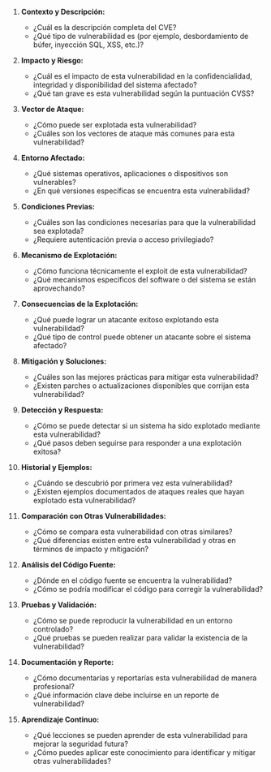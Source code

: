 

1. **Contexto y Descripción:**
   - ¿Cuál es la descripción completa del CVE?
   - ¿Qué tipo de vulnerabilidad es (por ejemplo, desbordamiento de búfer, inyección SQL, XSS, etc.)?

2. **Impacto y Riesgo:**
   - ¿Cuál es el impacto de esta vulnerabilidad en la confidencialidad, integridad y disponibilidad del sistema afectado?
   - ¿Qué tan grave es esta vulnerabilidad según la puntuación CVSS?

3. **Vector de Ataque:**
   - ¿Cómo puede ser explotada esta vulnerabilidad?
   - ¿Cuáles son los vectores de ataque más comunes para esta vulnerabilidad?

4. **Entorno Afectado:**
   - ¿Qué sistemas operativos, aplicaciones o dispositivos son vulnerables?
   - ¿En qué versiones específicas se encuentra esta vulnerabilidad?

5. **Condiciones Previas:**
   - ¿Cuáles son las condiciones necesarias para que la vulnerabilidad sea explotada?
   - ¿Requiere autenticación previa o acceso privilegiado?

6. **Mecanismo de Explotación:**
   - ¿Cómo funciona técnicamente el exploit de esta vulnerabilidad?
   - ¿Qué mecanismos específicos del software o del sistema se están aprovechando?

7. **Consecuencias de la Explotación:**
   - ¿Qué puede lograr un atacante exitoso explotando esta vulnerabilidad?
   - ¿Qué tipo de control puede obtener un atacante sobre el sistema afectado?

8. **Mitigación y Soluciones:**
   - ¿Cuáles son las mejores prácticas para mitigar esta vulnerabilidad?
   - ¿Existen parches o actualizaciones disponibles que corrijan esta vulnerabilidad?

9. **Detección y Respuesta:**
   - ¿Cómo se puede detectar si un sistema ha sido explotado mediante esta vulnerabilidad?
   - ¿Qué pasos deben seguirse para responder a una explotación exitosa?

10. **Historial y Ejemplos:**
    - ¿Cuándo se descubrió por primera vez esta vulnerabilidad?
    - ¿Existen ejemplos documentados de ataques reales que hayan explotado esta vulnerabilidad?

11. **Comparación con Otras Vulnerabilidades:**
    - ¿Cómo se compara esta vulnerabilidad con otras similares?
    - ¿Qué diferencias existen entre esta vulnerabilidad y otras en términos de impacto y mitigación?

12. **Análisis del Código Fuente:**
    - ¿Dónde en el código fuente se encuentra la vulnerabilidad?
    - ¿Cómo se podría modificar el código para corregir la vulnerabilidad?

13. **Pruebas y Validación:**
    - ¿Cómo se puede reproducir la vulnerabilidad en un entorno controlado?
    - ¿Qué pruebas se pueden realizar para validar la existencia de la vulnerabilidad?

14. **Documentación y Reporte:**
    - ¿Cómo documentarías y reportarías esta vulnerabilidad de manera profesional?
    - ¿Qué información clave debe incluirse en un reporte de vulnerabilidad?

15. **Aprendizaje Continuo:**
    - ¿Qué lecciones se pueden aprender de esta vulnerabilidad para mejorar la seguridad futura?
    - ¿Cómo puedes aplicar este conocimiento para identificar y mitigar otras vulnerabilidades?
